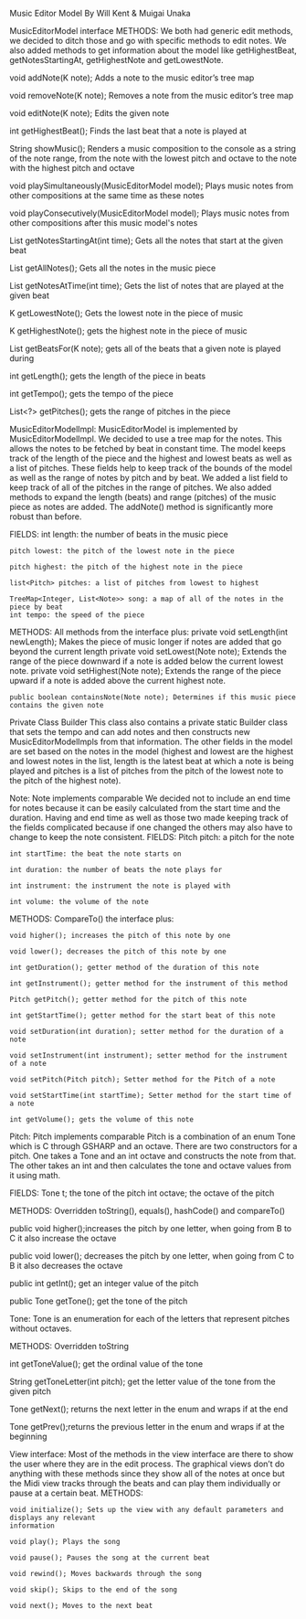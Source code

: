 Music Editor Model
By Will Kent & Muigai Unaka

MusicEditorModel interface
METHODS:
We both had generic edit methods, we decided to ditch those and go with
specific methods to edit notes.  We also added methods to get information about
the model like getHighestBeat, getNotesStartingAt, getHighestNote and getLowestNote.

  void addNote(K note); Adds a note to the music editor’s tree map

  void removeNote(K note); Removes a note from the music editor’s tree map

  void editNote(K note); Edits the given note

  int getHighestBeat(); Finds the last beat that a note is played at

  String showMusic(); Renders a music composition to the console as a string of the note range,
  from the note with the lowest pitch and octave to the note with the highest pitch and octave

  void playSimultaneously(MusicEditorModel<K> model); Plays music notes from other compositions at
  the same time as these notes

  void playConsecutively(MusicEditorModel<K> model); Plays music notes from other compositions
  after this music model's notes

  List<K> getNotesStartingAt(int time); Gets all the notes that start at the given beat

  List<K> getAllNotes(); Gets all the notes in the music piece

  List<K> getNotesAtTime(int time); Gets the list of notes that are played at the given beat

  K getLowestNote(); Gets the lowest note in the piece of music

  K getHighestNote(); gets the highest note in the piece of music

  List<Integer> getBeatsFor(K note); gets all of the beats that a given note is played during

  int getLength(); gets the length of the piece in beats

  int getTempo(); gets the tempo of the piece

  List<?> getPitches(); gets the range of pitches in the piece

MusicEditorModelImpl:
MusicEditorModel is implemented by MusicEditorModelImpl.
We decided to use a tree map for the notes.  This allows the notes to be fetched by beat in
constant time.  The model keeps track of the length of the piece and the highest and lowest
beats as well as a list of pitches.  These fields help to keep track of the bounds of the model
as well as the range of notes by pitch and by beat.
We added a list<Pitch> field to keep track of all of the pitches in the range of pitches.
We also added methods to expand the length (beats) and range (pitches) of the music piece as
notes are added.  The addNote() method is significantly more robust than before.

FIELDS:
	int length: the number of beats in the music piece

	pitch lowest: the pitch of the lowest note in the piece

	pitch highest: the pitch of the highest note in the piece

	list<Pitch> pitches: a list of pitches from lowest to highest

	TreeMap<Integer, List<Note>> song: a map of all of the notes in the piece by beat
	int tempo: the speed of the piece

METHODS:
   All methods from the interface plus:
   	private void setLength(int newLength); Makes the piece of music longer if notes
   	are added that go beyond the current length
	private void setLowest(Note note); Extends the range of the piece downward if
	a note is added below the current lowest note.
	private void setHighest(Note note); Extends the range of the piece upward if a
	note is added above the current highest note.

	public boolean containsNote(Note note); Determines if this music piece contains the given note

Private Class Builder
	This class also contains a private static Builder class that sets the tempo and can add
	notes and then constructs new MusicEditorModelImpls from that information.  The other fields
	in the model are set based on the notes in the model (highest and lowest are the highest and
	lowest notes in the list, length is the latest beat at which a note is being played and pitches
	is a list of pitches from the pitch of the lowest note to the pitch of the highest note).


Note:
Note implements comparable
	We decided not to include an end time for notes because it can be easily calculated from
	the start time and the duration.  Having and end time as well as those two made keeping
	track of the fields complicated because if one changed the others may also have to change
	to keep the note consistent.
FIELDS:
	Pitch pitch: a pitch for the note

	int startTime: the beat the note starts on

	int duration: the number of beats the note plays for

	int instrument: the instrument the note is played with

	int volume: the volume of the note
METHODS:
   CompareTo() the interface plus:

	void higher(); increases the pitch of this note by one

	void lower(); decreases the pitch of this note by one

	int getDuration(); getter method of the duration of this note

  	int getInstrument(); getter method for the instrument of this method

  	Pitch getPitch(); getter method for the pitch of this note

  	int getStartTime(); getter method for the start beat of this note

  	void setDuration(int duration); setter method for the duration of a note

  	void setInstrument(int instrument); setter method for the instrument of a note

  	void setPitch(Pitch pitch); Setter method for the Pitch of a note

	void setStartTime(int startTime); Setter method for the start time of a note

	int getVolume(); gets the volume of this note




Pitch:
Pitch implements comparable
Pitch is a combination of an enum Tone which is C through GSHARP and an octave. There are two
constructors for a pitch. One takes a Tone and an int octave and constructs the note from that.
The other takes an int and then calculates the tone and octave values from it using math.

FIELDS:
	Tone t; the tone of the pitch
	int octave; the octave of the pitch

METHODS:
   Overridden toString(), equals(), hashCode() and compareTo()

  public void higher();increases the pitch by one letter, when going from B to C it also
  increase the octave

  public void lower(); decreases the pitch by one letter, when going from C to B it also
  decreases the octave

  public int getInt(); get an integer value of the pitch

  public Tone getTone(); get the tone of the pitch


Tone:
Tone is an enumeration for each of the letters that represent pitches without octaves.

METHODS:
   Overridden toString

  int getToneValue(); get the ordinal value of the tone

  String getToneLetter(int pitch); get the letter value of the tone from the given pitch

  Tone getNext(); returns the next letter in the enum and wraps if at the end

  Tone getPrev();returns the previous letter in the enum and wraps if at the beginning


View interface:
Most of the methods in the view interface are there to show the user where they are in the edit
process.  The graphical views don’t do anything with these methods since they show all of the notes
at once but the Midi view tracks through the beats and can play them individually or pause at
a certain beat.
METHODS:

    void initialize(); Sets up the view with any default parameters and displays any relevant
    information

    void play(); Plays the song

    void pause(); Pauses the song at the current beat

    void rewind(); Moves backwards through the song

    void skip(); Skips to the end of the song

    void next(); Moves to the next beat























